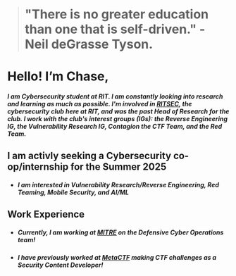 > # "There is no greater education than one that is self-driven." - Neil deGrasse Tyson. 

# Hello! I’m Chase,

##### I am Cybersecurity student at RIT. I am constantly looking into research and learning as much as possible. I'm involved in [RITSEC](https://www.ritsec.club/), the cybersecurity club here at RIT, and was the past Head of Research for the club. I work with the club's interest groups (IGs): the Reverse Engineering IG, the Vulnerability Research IG, Contagion the CTF Team, and the Red Team.

## I am activly seeking a Cybersecurity co-op/internship for the Summer 2025

- ##### I am interested in Vulnerability Research/Reverse Engineering, Red Teaming, Mobile Security, and AI/ML

## Work Experience

- ##### Currently, I am working at [MITRE](https://www.mitre.org/) on the Defensive Cyber Operations team!

- ##### I have previously worked at [MetaCTF](https://metactf.com/) making CTF challenges as a Security Content Developer!
